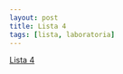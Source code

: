 ```yaml
---
layout: post
title: Lista 4
tags: [lista, laboratoria]
---
```


[Lista 4](https://github.com/datasciencePWR/ProbabilisticMachineLearning/blob/2017/2018-summer/laboratorium/Lista4.MD)